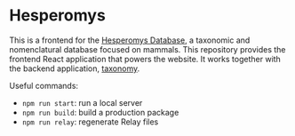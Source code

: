 # Hesperomys

This is a frontend for the [Hesperomys Database](http://hesperomys.com), a taxonomic and
nomenclatural database focused on mammals. This repository provides the frontend React
application that powers the website. It works together with the backend application,
[taxonomy](https://github.com/JelleZijlstra/taxonomy).

Useful commands:

- `npm run start`: run a local server
- `npm run build`: build a production package
- `npm run relay`: regenerate Relay files
